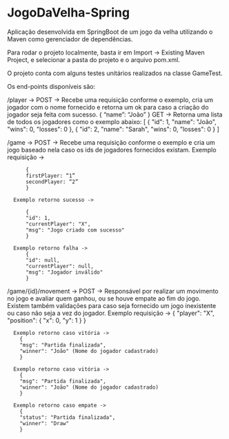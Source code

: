 # JogoDaVelha-Spring

Aplicação desenvolvida em SpringBoot de um jogo da velha utilizando o Maven como gerenciador de dependências.

Para rodar o projeto localmente, basta ir em Import -> Existing Maven Project, e selecionar a pasta do projeto e o arquivo pom.xml.

O projeto conta com alguns testes unitários realizados na classe GameTest.

Os end-points disponíveis são:

/player -> 
  POST -> Recebe uma requisição conforme o exemplo, cria um jogador com o nome fornecido e retorna um ok para caso a criação do jogador seja feita com sucesso.
    {
       “name”: “João”
    }
  GET -> Retorna uma lista de todos os jogadores como o exemplo abaixo:
    [
    {
        "id": 1,
        "name": "João",
        "wins": 0,
        "losses": 0
    },
    {
        "id": 2,
        "name": "Sarah",
        "wins": 0,
        "losses": 0
    }
    ]

/game -> POST -> Recebe uma requisição conforme o exemplo e cria um jogo baseado nela caso os ids de jogadores fornecidos existam.
      Exemplo requisição -> 
      
          {
          firstPlayer: “1”
          secondPlayer: “2”
          }
          
      Exemplo retorno sucesso ->
      
          {
          "id": 1,
          "currentPlayer": "X",
          "msg": "Jogo criado com sucesso"
          }
          
      Exemplo retorno falha -> 
          {
          "id": null,
          "currentPlayer": null,
          "msg": "Jogador inválido"
          }

/game/{id}/movement -> POST -> Responsável por realizar um movimento no jogo e avaliar quem ganhou, ou se houve empate ao fim do jogo. Existem também validações para caso seja fornecido um jogo inexistente ou caso não seja a vez do jogador.
      Exemplo requisição -> 
        {
        "player": "X",
        "position": {
            "x": 0,
            "y": 1
        }
        }
        
      Exemplo retorno caso vitória ->
        {
        "msg": "Partida finalizada",
        "winner": "João" (Nome do jogador cadastrado)
        }
        
      Exemplo retorno caso vitória ->
        {
        "msg": "Partida finalizada",
        "winner": "João" (Nome do jogador cadastrado)
        }
      
      Exemplo retorno caso empate ->
        {
        "status": "Partida finalizada",
        "winner": "Draw"
        }
      

